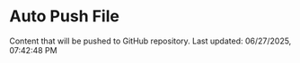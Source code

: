 # Auto Push File

Content that will be pushed to GitHub repository.
Last updated: 06/27/2025, 07:42:48 PM